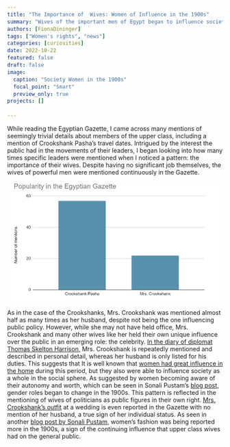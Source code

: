 ```yaml
---
title: "The Importance of  Wives: Women of Influence in the 1900s"
summary: "Wives of the important men of Egypt began to influence society in their own right."
authors: [FionaDininger]
tags: ["Women's rights", "news"]
categories: [curiosities]
date: 2022-10-22
featured: false
draft: false
image: 
  caption: "Society Women in the 1900s"
  focal_point: "Smart"
  preview_only: true
projects: []

---
```

While reading the Egyptian Gazette, I came across many mentions of seemingly trivial details about members of the upper class, including a mention of Crookshank Pasha’s travel dates. Intrigued by the interest the public had in the movements of their leaders, I began looking into how many times specific leaders were mentioned when I noticed a pattern: the importance of their wives. Despite having no significant job themselves, the wives of powerful men were mentioned continuously in the Gazette.

![Image label](featured.jpg)

As in the case of the Crookshanks, Mrs. Crookshank was mentioned almost half as many times as her husband, despite not being the one influencing public policy. However, while she may not have held office, Mrs. Crookshank and many other wives like her held their own unique influence over the public in an emerging role: the celebrity. [In the diary of diplomat Thomas Skelton Harrison,](https://babel.hathitrust.org/cgi/pt?id=uc2.ark:/13960/t74t6hh6b&view=1up&seq=13) Mrs. Crookshank is repeatedly mentioned and described in personal detail, whereas her husband is only listed for his duties. This suggests that It is well known that [women had great influence in the home](https://www.bl.uk/romantics-and-victorians/articles/gender-roles-in-the-19th-century) during this period, but they also were able to influence society as a whole in the social sphere. As suggested by women becoming aware of their autonomy and worth, which can be seen in Sonali Pustam’s [blog post,](https://dig-eg-gaz.github.io/post/18-blog-pustam/) gender roles began to change in the 1900s.  This pattern is reflected in the mentioning of wives of politicians as public figures in their own right. [Mrs. Crookshank’s outfit](https://raw.githack.com/dig-eg-gaz/content/master/1905-11-18.xml) at a wedding is even reported in the Gazette with no mention of her husband, a true sign of her individual status. As seen in another [blog post by Sonali Pustam,](https://dig-eg-gaz.github.io/post/18-analysis-pustam/) women’s fashion was being reported more in the 1900s, a sign of the continuing influence that upper class wives had on the general public. 